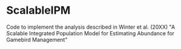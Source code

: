 # ScalableIPM
Code to implement the analysis described in Winter et al. (20XX) "A Scalable Integrated Population Model for Estimating Abundance for Gamebird Management"
